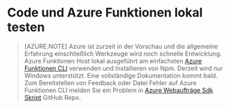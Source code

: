 <properties
    pageTitle="Entwickeln und Ausführen von Azure Funktionen lokal | Microsoft Azure"
    description="Informationen Sie zum code und Azure Funktionen auf dem lokalen Computer vor dem Ausführen auf Azure Funktionen testen"
    services="functions"
    documentationCenter="na"
    authors="lindydonna"
    manager="erikre"
    editor=""/>

<tags
    ms.service="functions"
    ms.workload="na"
    ms.tgt_pltfrm="multiple"
    ms.devlang="multiple"
    ms.topic="article"
    ms.date="10/25/2016"
    ms.author="donnam"/>

# <a name="how-to-code-and-test-azure-functions-locally"></a>Code und Azure Funktionen lokal testen 

> [AZURE.NOTE] Azure ist zurzeit in der Vorschau und die allgemeine Erfahrung einschließlich Werkzeuge wird noch schnelle Entwicklung. Azure Funktionen Host lokal ausgeführt am einfachsten [Azure Funktionen CLI](https://go.microsoft.com/fwlink/?linkid=832752) verwenden und Installieren von Npm. Derzeit wird nur Windows unterstützt. Eine vollständige Dokumentation kommt bald. Zum Bereitstellen von Feedback oder Datei Fehler auf Azure Funktionen CLI melden Sie ein Problem in [Azure Webaufträge Sdk Skript](https://github.com/Azure/azure-webjobs-sdk-script) GitHub Repo. 

